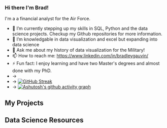 ### Hi there I'm Brad!

I'm a a financial analyst for the Air Force.

- 🔭 I’m currently  stepping up my skills in SQL, Python and the data science projects.  Checkup my Github repositories for more information. 
- 🌱 I’m knowledgable in data visualization and excel but expanding into data science
- 💬 Ask me about my history of data visualization for the Military!
- 📫 How to reach me: https://www.linkedin.com/in/bradleygauvin/
- ⚡ Fun fact: I enjoy learning and have two Master's degrees and almost done with my PhD.  
- ->
- -> [![GitHub Streak](https://github-readme-streak-stats.herokuapp.com?user=bradgauvin&theme=dark)](https://git.io/streak-stats)
- -> [![Ashutosh's github activity graph](https://activity-graph.herokuapp.com/graph?username=bradgauvin&theme=dracula)](https://github.com/ashutosh00710/github-readme-activity-graph)

## My Projects
<p align="left">
 <a href="https://github.com/bradgauvin/classification-project" src="https://denvercoder1-github-readme-stats.vercel.app/api/pin?username=bradgauvin&repo=classification-project&theme=react&bg_color=1F222E&title_color=F85D7F&icon_color=F8D866&hide_border=true&show_icons=false" alt="telco-classification-project"></a>


## Data Science Resources
<p align="left">

